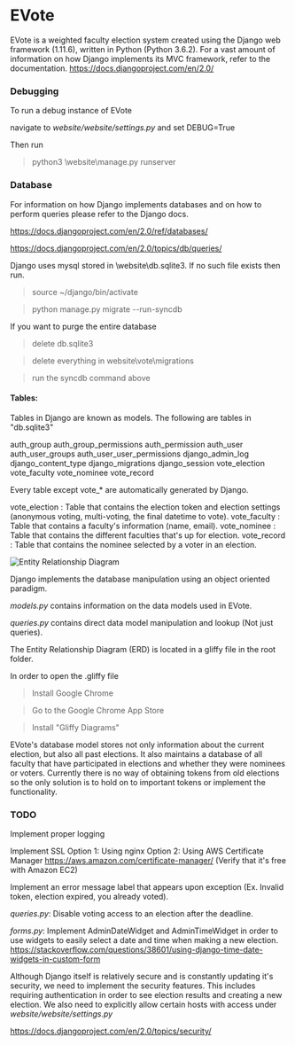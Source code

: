 # EVote

EVote is a weighted faculty election system created using the Django web framework (1.11.6), written in Python (Python 3.6.2).
For a vast amount of information on how Django implements its MVC framework, refer to the documentation.
https://docs.djangoproject.com/en/2.0/

### Debugging

To run a debug instance of EVote 

navigate to _website/website/settings.py_ and set DEBUG=True

Then run

> python3 \website\manage.py runserver



### Database
For information on how Django implements databases and on how to perform queries please refer to the Django docs.

https://docs.djangoproject.com/en/2.0/ref/databases/

https://docs.djangoproject.com/en/2.0/topics/db/queries/

Django uses mysql stored in \website\db.sqlite3. If no such file exists then run.
> source ~/django/bin/activate

> python manage.py migrate --run-syncdb

If you want to purge the entire database

> delete db.sqlite3

> delete everything in website\vote\migrations

> run the syncdb command above

#### Tables:

Tables in Django are known as models. The following are tables in "db.sqlite3"

auth_group
auth_group_permissions
auth_permission
auth_user
auth_user_groups
auth_user_user_permissions
django_admin_log
django_content_type
django_migrations
django_session
vote_election
vote_faculty
vote_nominee
vote_record

Every table except vote_* are automatically generated by Django.

vote_election : Table that contains the election token and election settings (anonymous voting, multi-voting, the final datetime to vote).
vote_faculty : Table that contains a faculty's information (name, email).
vote_nominee : Table that contains the different faculties that's up for election.
vote_record : Table that contains the nominee selected by a voter in an election.

![Entity Relationship Diagram](https://raw.githubusercontent.com/michaelsoltys/EVote/master/ERD.png)

Django implements the database manipulation using an object oriented paradigm.

_models.py_ contains information on the data models used in EVote.

_queries.py_ contains direct data model manipulation and lookup (Not just queries).

The Entity Relationship Diagram (ERD) is located in a gliffy file in the root folder.

In order to open the .gliffy file

> Install Google Chrome

> Go to the Google Chrome App Store

> Install "Gliffy Diagrams"

EVote's database model stores not only information about the current election, but also all past elections. It also maintains a database of all faculty that have participated in elections and whether they were nominees or voters. Currently there is no way of obtaining tokens from old elections so the only solution is to hold on to important tokens or implement the functionality.

### TODO
Implement proper logging

Implement SSL
Option 1:
Using nginx
Option 2:
Using AWS Certificate Manager
https://aws.amazon.com/certificate-manager/ (Verify that it's free with Amazon EC2)

Implement an error message label that appears upon exception (Ex. Invalid token, election expired, you already voted).

_queries.py_: Disable voting access to an election after the deadline.

_forms.py_: Implement AdminDateWidget and AdminTimeWidget in order to use widgets to easily select a date and time when making a new election.
https://stackoverflow.com/questions/38601/using-django-time-date-widgets-in-custom-form

Although Django itself is relatively secure and is constantly updating it's security, we need to implement the security features. This includes requiring authentication in order to see election results and creating a new election. We also need to explicitly allow certain hosts with access under _website/website/settings.py_

https://docs.djangoproject.com/en/2.0/topics/security/
